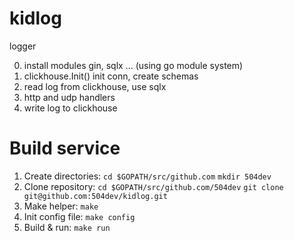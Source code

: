 # kidlog
logger

0) install modules gin, sqlx ... (using go module system)
1) clickhouse.Init() init conn, create schemas
2) read log from clickhouse, use sqlx
3) http and udp handlers
4) write log to clickhouse

# Build service

1. Create directories:
    `cd $GOPATH/src/github.com`
    `mkdir 504dev`
2. Clone repository:
    `cd $GOPATH/src/github.com/504dev`
    `git clone git@github.com:504dev/kidlog.git`
3. Make helper:
    `make`
4. Init config file:
    `make config`
5. Build & run:
    `make run`
